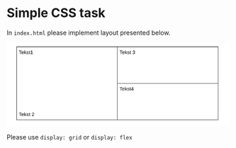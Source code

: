Simple CSS task 
===============

In `index.html` please implement layout presented below.

![two columns, left goes through whole page, right is splatted in middle](./layout.png)

Please use `display: grid` or `display: flex`
